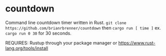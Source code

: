 # countdown
Command line countdown timer written in Rust.
``` git clone https://github.com/brianrbrenner/countdown ```
then ``` cargo run [ time ] ```
ex. ``` cargo run 0 30 ``` for 30 seconds.

REQUIRES: Rustup through your package manager or https://www.rust-lang.org/tools/install
